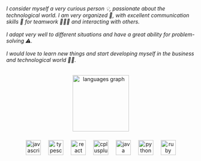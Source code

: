 <h6 align="left">I consider myself a very curious person 💡, passionate about the technological world. I am very organized 📖, with excellent communication skills 📢 for teamwork 🙋🏻‍♂️ and interacting with others.<br><br>I adapt very well to different situations and have a great ability for problem-solving ⚠️.<br><br>I would love to learn new things and start developing myself in the business and technological world 📡🏢.</h6>

###

<div align="center">
  <img src="https://github-readme-stats.vercel.app/api/top-langs?username=Jmunozc3&locale=en&hide_title=false&layout=compact&card_width=320&langs_count=5&theme=dracula&hide_border=false&order=2" height="150" alt="languages graph"  />
</div>

###

<div align="center">
  <img src="https://cdn.jsdelivr.net/gh/devicons/devicon/icons/javascript/javascript-original.svg" height="40" alt="javascript logo"  />
  <img width="12" />
  <img src="https://cdn.jsdelivr.net/gh/devicons/devicon/icons/typescript/typescript-original.svg" height="40" alt="typescript logo"  />
  <img width="12" />
  <img src="https://cdn.jsdelivr.net/gh/devicons/devicon/icons/react/react-original.svg" height="40" alt="react logo"  />
  <img width="12" />
  <img src="https://cdn.jsdelivr.net/gh/devicons/devicon/icons/cplusplus/cplusplus-original.svg" height="40" alt="cplusplus logo"  />
  <img width="12" />
  <img src="https://cdn.jsdelivr.net/gh/devicons/devicon/icons/java/java-original.svg" height="40" alt="java logo"  />
  <img width="12" />
  <img src="https://cdn.jsdelivr.net/gh/devicons/devicon/icons/python/python-original.svg" height="40" alt="python logo"  />
  <img width="12" />
  <img src="https://cdn.jsdelivr.net/gh/devicons/devicon/icons/ruby/ruby-original.svg" height="40" alt="ruby logo"  />
</div>

###
<div align="center">
  <br><br>
  <br><br>
  <br><br>
</div>

###
